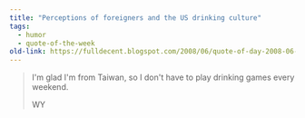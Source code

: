 ```yaml
---
title: "Perceptions of foreigners and the US drinking culture"
tags: 
  - humor
  - quote-of-the-week
old-link: https://fulldecent.blogspot.com/2008/06/quote-of-day-2008-06-07.html
---
```


> I'm glad I'm from Taiwan, so I don't have to play drinking games every weekend.
>
> WY